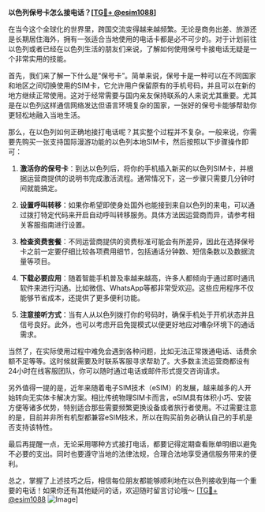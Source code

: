 **以色列保号卡怎么接电话？[[TG💪+ @esim1088](https://t.me/s/esim1088)]**

在当今这个全球化的世界里，跨国交流变得越来越频繁。无论是商务出差、旅游还是长期居住海外，拥有一张适合当地使用的电话卡都是必不可少的。对于计划前往以色列或者已经在以色列生活的朋友们来说，了解如何使用保号卡接电话无疑是一个非常实用的技能。

首先，我们来了解一下什么是“保号卡”。简单来说，保号卡是一种可以在不同国家和地区之间切换使用的SIM卡，它允许用户保留原有的手机号码，并且可以在新的地方继续正常使用。这对于经常需要与国内亲友保持联系的人来说尤其重要。尤其是在以色列这样通信网络发达但语言环境复杂的国家，一张好的保号卡能够帮助你更轻松地融入当地生活。

那么，在以色列如何正确地接打电话呢？其实整个过程并不复杂。一般来说，你需要先购买一张支持国际漫游功能的以色列本地SIM卡，然后按照以下步骤操作即可：

1. **激活你的保号卡**：到达以色列后，将你的手机插入新买的以色列SIM卡，并根据运营商提供的说明书完成激活流程。通常情况下，这一步骤只需要几分钟时间就能搞定。

2. **设置呼叫转移**：如果你希望即使身处国外也能接到来自以色列的来电，可以通过拨打特定代码来开启自动呼叫转移服务。具体方法因运营商而异，请参考相关客服指南进行设置。

3. **检查资费套餐**：不同运营商提供的资费标准可能会有所差异，因此在选择保号卡之前一定要仔细比较各项费用细节，包括通话分钟数、短信条数以及数据流量等项目。

4. **下载必要应用**：随着智能手机普及率越来越高，许多人都倾向于通过即时通讯软件来进行沟通。比如微信、WhatsApp等都非常受欢迎。这些应用程序不仅能够节省成本，还提供了更多便利功能。

5. **注意接听方式**：当有人从以色列拨打你的号码时，确保手机处于开机状态并且信号良好。此外，也可以考虑开启免提模式以便更好地应对嘈杂环境下的通话需求。

当然了，在实际使用过程中难免会遇到各种问题，比如无法正常拨通电话、话费余额不足等等。这时候就需要及时联系客服寻求帮助了。大多数主流运营商都设有24小时在线客服团队，你可以随时通过电话或邮件形式提交咨询请求。

另外值得一提的是，近年来随着电子SIM技术（eSIM）的发展，越来越多的人开始转向无实体卡解决方案。相比传统物理SIM卡而言，eSIM具有体积小巧、安装方便等诸多优势，特别适合那些需要频繁更换设备或者旅行者使用。不过需要注意的是，目前并非所有机型都兼容eSIM技术，所以在购买前务必确认自己的手机是否支持该特性。

最后再提醒一点，无论采用哪种方式接打电话，都要记得定期查看账单明细以避免不必要的支出。同时也要遵守当地的法律法规，合理合法地享受通信服务带来的便利。

总之，掌握了上述技巧之后，相信每位朋友都能够顺利地在以色列接收到每一个重要的电话！如果你还有其他疑问的话，欢迎随时留言讨论哦～ [[TG💪+ @esim1088](https://t.me/s/esim1088) ![Image](https://i.postimg.cc/4NQfJmqS/Snipaste-2025-05-13-00-14-12.png)]